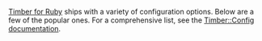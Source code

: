[Timber for Ruby](https://github.com/timberio/timber-ruby) ships with a variety of configuration options. Below are a few of the popular ones. For a comprehensive list, see the [Timber::Config documentation](http://www.rubydoc.info/github/timberio/timber-ruby/Timber/Config).
